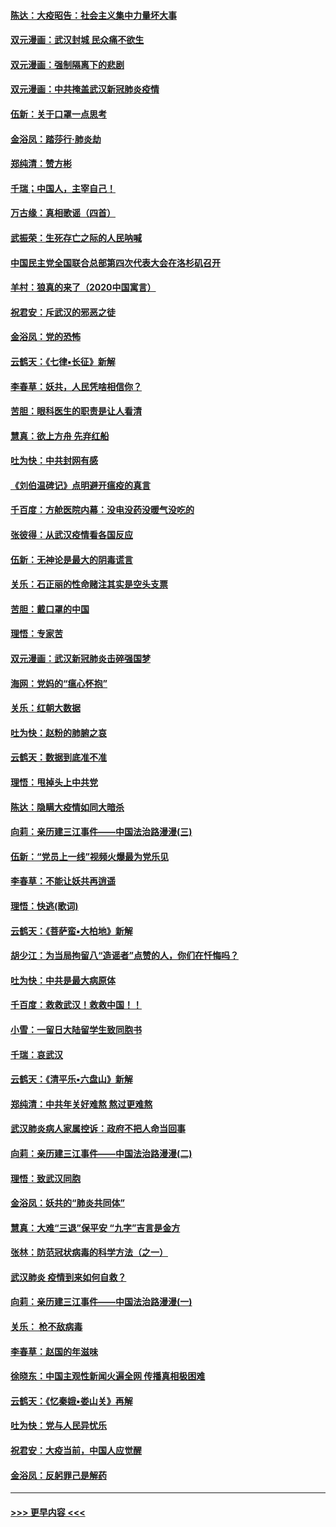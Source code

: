 #### [陈达：大疫昭告：社会主义集中力量坏大事](../pages/nsc993/n11859419.md?t=02120911) 
#### [双元漫画：武汉封城 民众痛不欲生](../pages/nsc993/n11859287.md?t=02120911) 
#### [双元漫画：强制隔离下的悲剧](../pages/nsc993/n11859244.md?t=02120911) 
#### [双元漫画：中共掩盖武汉新冠肺炎疫情](../pages/nsc993/n11858249.md?t=02120911) 
#### [伍新：关于口罩一点思考](../pages/nsc993/n11859195.md?t=02120911) 
#### [金浴凤：踏莎行‧肺炎劫](../pages/nsc993/n11858227.md?t=02120911) 
#### [郑纯清：赞方彬](../pages/nsc993/n11856803.md?t=02120911) 
#### [千瑞；中国人，主宰自己！](../pages/nsc993/n11856793.md?t=02120911) 
#### [万古缘：真相歌谣（四首）](../pages/nsc993/n11856263.md?t=02120911) 
#### [武振荣：生死存亡之际的人民呐喊](../pages/nsc993/n11856256.md?t=02120911) 
#### [中国民主党全国联合总部第四次代表大会在洛杉矶召开](../pages/nsc993/n11856344.md?t=02120911) 
#### [羊村：狼真的来了（2020中国寓言）](../pages/nsc993/n11856229.md?t=02120911) 
#### [祝君安：斥武汉的邪恶之徒](../pages/nsc993/n11855861.md?t=02120911) 
#### [金浴凤：党的恐怖](../pages/nsc993/n11855849.md?t=02120911) 
#### [云鹤天：《七律▪长征》新解](../pages/nsc993/n11855479.md?t=02120911) 
#### [李春草：妖共，人民凭啥相信你？](../pages/nsc993/n11855196.md?t=02120911) 
#### [苦胆：眼科医生的职责是让人看清](../pages/nsc993/n11853840.md?t=02120911) 
#### [慧真：欲上方舟 先弃红船](../pages/nsc993/n11853483.md?t=02120911) 
#### [吐为快：中共封网有感](../pages/nsc993/n11852575.md?t=02120911) 
#### [《刘伯温碑记》点明避开瘟疫的真言](../pages/nsc993/n11852128.md?t=02120911) 
#### [千百度：方舱医院内幕：没电没药没暖气没吃的](../pages/nsc993/n11850211.md?t=02120911) 
#### [张彼得：从武汉疫情看各国反应](../pages/nsc993/n11850102.md?t=02120911) 
#### [伍新：无神论是最大的阴毒谎言](../pages/nsc993/n11846129.md?t=02120911) 
#### [关乐：石正丽的性命赌注其实是空头支票](../pages/nsc993/n11846109.md?t=02120911) 
#### [苦胆：戴口罩的中国](../pages/nsc993/n11845576.md?t=02120911) 
#### [理悟：专家苦](../pages/nsc993/n11845564.md?t=02120911) 
#### [双元漫画：武汉新冠肺炎击碎强国梦](../pages/nsc993/n11843320.md?t=02120911) 
#### [海网：党妈的“瘟心怀抱”](../pages/nsc993/n11840740.md?t=02120911) 
#### [关乐：红朝大数据](../pages/nsc993/n11840675.md?t=02120911) 
#### [吐为快：赵粉的肺腑之哀](../pages/nsc993/n11840618.md?t=02120911) 
#### [云鹤天：数据到底准不准](../pages/nsc993/n11840325.md?t=02120911) 
#### [理悟：甩掉头上中共党](../pages/nsc993/n11838826.md?t=02120911) 
#### [陈达：隐瞒大疫情如同大暗杀](../pages/nsc993/n11838771.md?t=02120911) 
#### [向莉：亲历建三江事件——中国法治路漫漫(三)](../pages/nsc993/n11831825.md?t=02120911) 
#### [伍新：“党员上一线”视频火爆最为党乐见](../pages/nsc993/n11838200.md?t=02120911) 
#### [李春草：不能让妖共再逍遥](../pages/nsc993/n11838102.md?t=02120911) 
#### [理悟：快逃(歌词)](../pages/nsc993/n11838083.md?t=02120911) 
#### [云鹤天：《菩萨蛮▪大柏地》新解](../pages/nsc993/n11838059.md?t=02120911) 
#### [胡少江：为当局拘留八“造谣者”点赞的人，你们在忏悔吗？](../pages/nsc993/n11836801.md?t=02120911) 
#### [吐为快：中共是最大病原体](../pages/nsc993/n11836748.md?t=02120911) 
#### [千百度：救救武汉！救救中国！！](../pages/nsc993/n11836145.md?t=02120911) 
#### [小雪：一留日大陆留学生致同胞书](../pages/nsc993/n11834624.md?t=02120911) 
#### [千瑞：哀武汉](../pages/nsc993/n11833647.md?t=02120911) 
#### [云鹤天：《清平乐▪六盘山》新解](../pages/nsc993/n11833611.md?t=02120911) 
#### [郑纯清：中共年关好难熬 熬过更难熬](../pages/nsc993/n11833489.md?t=02120911) 
#### [武汉肺炎病人家属控诉：政府不把人命当回事](../pages/nsc993/n11833205.md?t=02120911) 
#### [向莉：亲历建三江事件——中国法治路漫漫(二)](../pages/nsc993/n11829102.md?t=02120911) 
#### [理悟：致武汉同胞](../pages/nsc993/n11831522.md?t=02120911) 
#### [金浴凤：妖共的“肺炎共同体”](../pages/nsc993/n11829448.md?t=02120911) 
#### [慧真：大难“三退”保平安 “九字”吉言是金方](../pages/nsc993/n11829501.md?t=02120911) 
#### [张林：防范冠状病毒的科学方法（之一）](../pages/nsc993/n11828618.md?t=02120911) 
#### [武汉肺炎 疫情到来如何自救？](../pages/nsc993/n11827632.md?t=02120911) 
#### [向莉：亲历建三江事件——中国法治路漫漫(一)](../pages/nsc993/n11827190.md?t=02120911) 
#### [关乐： 枪不敌病毒](../pages/nsc993/n11826746.md?t=02120911) 
#### [李春草：赵国的年滋味](../pages/nsc993/n11826321.md?t=02120911) 
#### [徐晓东：中国主观性新闻火遍全网 传播真相极困难](../pages/nsc993/n11826508.md?t=02120911) 
#### [云鹤天：《忆秦娥▪娄山关》再解](../pages/nsc993/n11824682.md?t=02120911) 
#### [吐为快：党与人民异忧乐](../pages/nsc993/n11824660.md?t=02120911) 
#### [祝君安：大疫当前，中国人应觉醒](../pages/nsc993/n11821946.md?t=02120911) 
#### [金浴凤：反躬罪己是解药](../pages/nsc993/n11820280.md?t=02120911) 

----
#### [ >>> 更早内容 <<< ](../indexes/nsc993-earlier.md)
